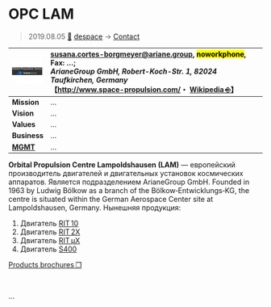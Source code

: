 # OPC LAM
> 2019.08.05 [🚀](../../index/index.md) [despace](../index.md) → [Contact](../contact.md)

|[![](../f/contact/o/opc_lam_logo1_thumb.webp)](../f/contact/o/opc_lam_logo1.webp)|<susana.cortes-borgmeyer@ariane.group>, <mark>noworkphone</mark>, Fax: …;<br> *ArianeGroup GmbH, Robert-Koch-Str. 1, 82024 Taufkirchen, Germany*<br> 【<http://www.space-propulsion.com/>・ [Wikipedia ⎆](https://en.wikipedia.org/wiki/Orbital_Propulsion_Centre)】|
|:--|:--|
|**Mission**|…|
|**Vision**|…|
|**Values**|…|
|**Business**|…|
|**[MGMT](../mgmt.md)**|…|

**Orbital Propulsion Centre Lampoldshausen (LAM)** — европейский производитель двигателей и двигательных установок космических аппаратов. Является подразделением ArianeGroup GmbH. Founded in 1963 by Ludwig Bölkow as a branch of the Bölkow‑Entwicklungs‑KG, the centre is situated within the German Aerospace Center site at Lampoldshausen, Germany. Нынешняя продукция:

   1. Двигатель [RIT 10](../engine_lst.md)
   1. Двигатель [RIT 2X](../engine_lst.md)
   1. Двигатель [RIT µX](../engine_lst.md)
   1. Двигатель [S400](../engine_lst.md)

[Products brochures ❐](../f/contact/o/opc_lam_brochures.7z)

<p style="page-break-after:always"> </p>

…

